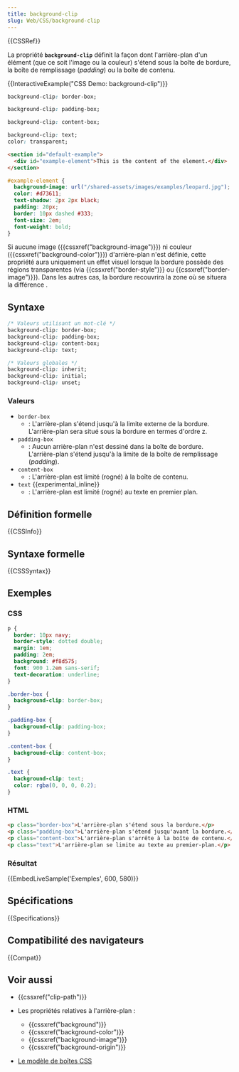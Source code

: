 ```yaml
---
title: background-clip
slug: Web/CSS/background-clip
---
```


{{CSSRef}}

La propriété **`background-clip`** définit la façon dont l'arrière-plan d'un élément (que ce soit l'image ou la couleur) s'étend sous la boîte de bordure, la boîte de remplissage (_padding_) ou la boîte de contenu.

{{InteractiveExample("CSS Demo: background-clip")}}

```css interactive-example-choice
background-clip: border-box;
```

```css interactive-example-choice
background-clip: padding-box;
```

```css interactive-example-choice
background-clip: content-box;
```

```css interactive-example-choice
background-clip: text;
color: transparent;
```

```html interactive-example
<section id="default-example">
  <div id="example-element">This is the content of the element.</div>
</section>
```

```css interactive-example
#example-element {
  background-image: url("/shared-assets/images/examples/leopard.jpg");
  color: #d73611;
  text-shadow: 2px 2px black;
  padding: 20px;
  border: 10px dashed #333;
  font-size: 2em;
  font-weight: bold;
}
```

Si aucune image ({{cssxref("background-image")}}) ni couleur ({{cssxref("background-color")}}) d'arrière-plan n'est définie, cette propriété aura uniquement un effet visuel lorsque la bordure possède des régions transparentes (via {{cssxref("border-style")}} ou {{cssxref("border-image")}}). Dans les autres cas, la bordure recouvrira la zone où se situera la différence .

## Syntaxe

```css
/* Valeurs utilisant un mot-clé */
background-clip: border-box;
background-clip: padding-box;
background-clip: content-box;
background-clip: text;

/* Valeurs globales */
background-clip: inherit;
background-clip: initial;
background-clip: unset;
```

### Valeurs

- `border-box`
  - : L'arrière-plan s'étend jusqu'à la limite externe de la bordure. L'arrière-plan sera situé sous la bordure en termes d'ordre z.
- `padding-box`
  - : Aucun arrière-plan n'est dessiné dans la boîte de bordure. L'arrière-plan s'étend jusqu'à la limite de la boîte de remplissage (_padding_).
- `content-box`
  - : L'arrière-plan est limité (rogné) à la boîte de contenu.
- `text` {{experimental_inline}}
  - : L'arrière-plan est limité (rogné) au texte en premier plan.

## Définition formelle

{{CSSInfo}}

## Syntaxe formelle

{{CSSSyntax}}

## Exemples

### CSS

```css
p {
  border: 10px navy;
  border-style: dotted double;
  margin: 1em;
  padding: 2em;
  background: #f8d575;
  font: 900 1.2em sans-serif;
  text-decoration: underline;
}

.border-box {
  background-clip: border-box;
}

.padding-box {
  background-clip: padding-box;
}

.content-box {
  background-clip: content-box;
}

.text {
  background-clip: text;
  color: rgba(0, 0, 0, 0.2);
}
```

### HTML

```html
<p class="border-box">L'arrière-plan s'étend sous la bordure.</p>
<p class="padding-box">L'arrière-plan s'étend jusqu'avant la bordure.</p>
<p class="content-box">L'arrière-plan s'arrête à la boîte de contenu.</p>
<p class="text">L'arrière-plan se limite au texte au premier-plan.</p>
```

### Résultat

{{EmbedLiveSample('Exemples', 600, 580)}}

## Spécifications

{{Specifications}}

## Compatibilité des navigateurs

{{Compat}}

## Voir aussi

- {{cssxref("clip-path")}}
- Les propriétés relatives à l'arrière-plan :
  - {{cssxref("background")}}
  - {{cssxref("background-color")}}
  - {{cssxref("background-image")}}
  - {{cssxref("background-origin")}}

- [Le modèle de boîtes CSS](/fr/docs/Learn_web_development/Core/Styling_basics/Box_model)
